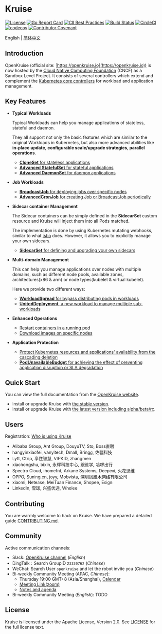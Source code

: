 # Kruise

[![License](https://img.shields.io/badge/license-Apache%202-4EB1BA.svg)](https://www.apache.org/licenses/LICENSE-2.0.html)
[![Go Report Card](https://goreportcard.com/badge/github.com/openkruise/kruise)](https://goreportcard.com/report/github.com/openkruise/kruise)
[![CII Best Practices](https://bestpractices.coreinfrastructure.org/projects/2908/badge)](https://bestpractices.coreinfrastructure.org/en/projects/2908)
[![Build Status](https://travis-ci.org/openkruise/kruise.svg?branch=master)](https://travis-ci.org/openkruise/kruise)
[![CircleCI](https://circleci.com/gh/openkruise/kruise.svg?style=svg)](https://circleci.com/gh/openkruise/kruise)
[![codecov](https://codecov.io/gh/openkruise/kruise/branch/master/graph/badge.svg)](https://codecov.io/gh/openkruise/kruise)
[![Contributor Covenant](https://img.shields.io/badge/Contributor%20Covenant-v2.0%20adopted-ff69b4.svg)](./CODE_OF_CONDUCT.md)

English | [简体中文](./README-zh_CN.md)

## Introduction

OpenKruise  (official site: [https://openkruise.io](https://openkruise.io)) is now hosted by the [Cloud Native Computing Foundation](https://cncf.io/) (CNCF) as a Sandbox Level Project.
It consists of several controllers which extend and complement the [Kubernetes core controllers](https://kubernetes.io/docs/concepts/overview/what-is-kubernetes/) for workload and application management.

## Key Features

- **Typical Workloads**

  Typical Workloads can help you manage applications of stateless, stateful and daemon.

  They all support not only the basic features which are similar to the original Workloads in Kubernetes, but also more advanced abilities like **in-place update**, **configurable scale/upgrade strategies**, **parallel operations**.

  - [**CloneSet** for stateless applications](https://openkruise.io/docs/user-manuals/cloneset/)
  - [**Advanced StatefulSet** for stateful applications](https://openkruise.io/docs/user-manuals/advancedstatefulset)
  - [**Advanced DaemonSet** for daemon applications](https://openkruise.io/docs/user-manuals/advanceddaemonset)

- **Job Workloads**

  - [**BroadcastJob** for deploying jobs over specific nodes](https://openkruise.io/docs/user-manuals/broadcastjob)
  - [**AdvancedCronJob** for creating Job or BroadcastJob periodically](https://openkruise.io/docs/user-manuals/advancedcronjob)

- **Sidecar container Management**

  The Sidecar containers can be simply defined in the **SidecarSet** custom resource and Kruise will inject them into all Pods matched.

  The implementation is done by using Kubernetes mutating webhooks, similar to what [istio](https://istio.io/latest/docs/setup/additional-setup/sidecar-injection/) does.
  However, it allows you to explicitly manage your own sidecars.

  - [**SidecarSet** for defining and upgrading your own sidecars](https://openkruise.io/docs/user-manuals/sidecarset)

- **Multi-domain Management**

  This can help you manage applications over nodes with multiple domains,
  such as different node pools, available zones, architectures(x86 & arm) or node types(kubelet & virtual kubelet).

  Here we provide two different ways:

  - [**WorkloadSpread** for bypass distributing pods in workloads](https://openkruise.io/docs/user-manuals/workloadspread)
  - [**UnitedDeployment**, a new workload to manage multiple sub-workloads](https://openkruise.io/docs/user-manuals/uniteddeployment)

- **Enhanced Operations**

  - [Restart containers in a running pod](https://openkruise.io/docs/user-manuals/containerrecreaterequest)
  - [Download images on specific nodes](https://openkruise.io/docs/user-manuals/imagepulljob)

- **Application Protection**

  - [Protect Kubernetes resources and applications' availability from the cascading deletion](https://openkruise.io/docs/user-manuals/deletionprotection)
  - [**PodUnavailableBudget** for achieving the effect of preventing application disruption or SLA degradation](https://openkruise.io/docs/user-manuals/podunavailablebudget)

## Quick Start

You can view the full documentation from the [OpenKruise website](https://openkruise.io/docs/).

- Install or upgrade Kruise with [the stable version](https://openkruise.io/docs/installation).
- Install or upgrade Kruise with [the latest version including alpha/beta/rc](https://openkruise.io/docs/next/installation).

## Users

Registration: [Who is using Kruise](https://github.com/openkruise/kruise/issues/289)

- Alibaba Group, Ant Group, DouyuTV, Sto, Boss直聘
- hangyinxiaofei, vanyitech, Dmall, Bringg, 佐疆科技
- Lyft, Ctrip, 享住智慧, VIPKID, zhangmen
- xiaohongshu, bixin, 永辉科技中心, 跟谁学, 哈啰出行
- Spectro Cloud, ihomefnt, Arkane Systems, Deepexi, 火花思维
- OPPO, Suning.cn, joyy, Mobvista, 深圳凤凰木网络有限公司
- xiaomi, Netease, MeiTuan Finance, Shopee, Esign
- LinkedIn, 雪球, 兴盛优选, Wholee

## Contributing

You are warmly welcome to hack on Kruise. We have prepared a detailed guide [CONTRIBUTING.md](CONTRIBUTING.md).

## Community

Active communication channels:

- Slack: [OpenKruise channel](https://kubernetes.slack.com/channels/openkruise) (*English*)
- DingTalk：Search GroupID `23330762` (*Chinese*)
- WeChat: Search User `openkruise` and let the robot invite you (*Chinese*)
- Bi-weekly Community Meeting (APAC, *Chinese*):
  - Thursday 19:00 GMT+8 (Asia/Shanghai), [Calendar](https://calendar.google.com/calendar/u/2?cid=MjdtbDZucXA2bjVpNTFyYTNpazV2dW8ybHNAZ3JvdXAuY2FsZW5kYXIuZ29vZ2xlLmNvbQ)
  - [Meeting Link(zoom)](https://us02web.zoom.us/j/87059136652?pwd=NlI4UThFWXVRZkxIU0dtR1NINncrQT09)
  - [Notes and agenda](https://shimo.im/docs/gXqmeQOYBehZ4vqo)
- Bi-weekly Community Meeting (*English*): TODO

## License

Kruise is licensed under the Apache License, Version 2.0. See [LICENSE](./LICENSE.md) for the full license text.
